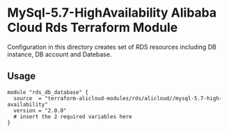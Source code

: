 # MySql-5.7-HighAvailability Alibaba Cloud Rds Terraform Module

Configuration in this directory creates set of RDS resources including DB instance, DB account and Datebase.

## Usage
```hcl
module "rds_db_database" {
  source  = "terraform-alicloud-modules/rds/alicloud//mysql-5.7-high-availability"
  version = "2.0.0"
  # insert the 2 required variables here
}
```

<!-- BEGINNING OF PRE-COMMIT-TERRAFORM DOCS HOOK -->
<!-- END OF PRE-COMMIT-TERRAFORM DOCS HOOK -->